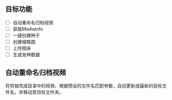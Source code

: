 ## 目标功能

- [ ] 自动重命名归档视频
- [ ] 获取MediaInfo
- [ ] 一键创建种子
- [ ] 创建缩略图
- [ ] 上传图床
- [ ] 生成发种数据

## 自动重命名归档视频

将剪辑完成目录中的视频，根据预设的文件名匹配参数，自动更新成最新的目标文件名，并移动至目标文件夹。
